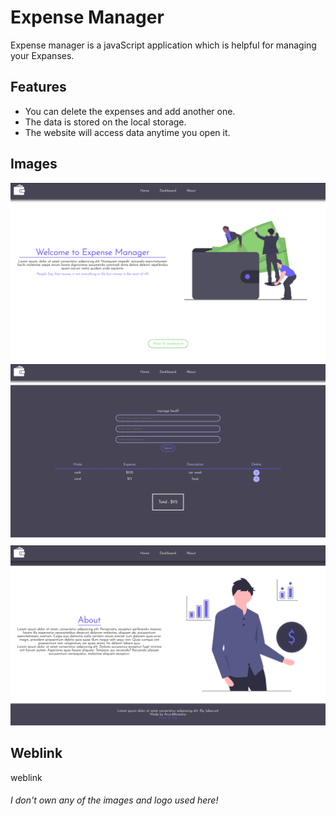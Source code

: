 # Expense Manager

Expense manager is a javaScript application which is helpful for managing your Expanses.

## Features

- You can delete the expenses and add another one.
- The data is stored on the local storage.
- The website will access data anytime you open it.

## Images

![Screenshot1](./images/ScreenShots/Screenshot1.png)
![Screenshot4](./images/ScreenShots/Screenshot4.png)
![Screenshot3](./images/ScreenShots/Screenshot3.png)

## Weblink

weblink



###### I don't own any of the images and logo used here!
